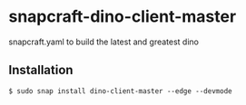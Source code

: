 # snapcraft-dino-client-master
snapcraft.yaml to build the latest and greatest dino

## Installation

```
$ sudo snap install dino-client-master --edge --devmode 
```

